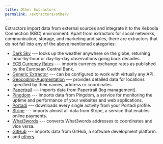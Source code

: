 ```yaml
---
title: Other Extractors
permalink: /extractors/other/
---
```


Extractors import data from external sources and integrate it to the Keboola Connection (KBC) environment.
Apart from extractors for social networks, communication, storage, and marketing and sales, there are
extractors that do not fall into any of the above mentioned categories:

- [Dark Sky](/extractors/other/dark-sky/) --- looks up the weather anywhere on the globe, returning hour-by-hour or day-by-day observations going back decades.
- [ECB Currency Rates](/extractors/other/currency-rates) --- imports currency exchange rates as published by the European Central Bank.
- [Generic Extractor](/extractors/other/generic/) --- can be configured to work with virtually any API.
- [Geocoding-Augmentation](/extractors/other/geocoding-augmentation) ---
provides detailed data for locations specified by their names, address or coordinates.
- [Papertrail](/extractors/other/papertrail/) --- imports data from Papertrail (log management).
- [Pingdom](/extractors/other/pingdom/) --- imports data from Pingdom, a service for monitoring the uptime and performance of your websites and web applications.
- [Portadi](/extractors/other/portadi/) --- downloads every single activity from your Portadi profile.
- [Stripe](/extractors/other/stripe/) --- imports almost all data from Stripe, a service that enables online payments.
- [What3words](/extractors/other/what3words/) --- converts What3words addresses to coordinates and vice versa.
- [GitHub](/extractors/other/github/) --- imports data from GitHub, a software development platform.
- and [others](https://components.keboola.com/components)

